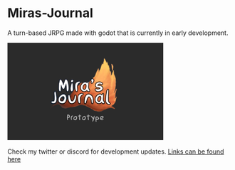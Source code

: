 # Miras-Journal
A turn-based JRPG made with godot that is currently in early development.

<img src="https://github.com/RaiHormo/Miras-Journal/blob/main/art/Branding/splash.png" width="350">

Check my twitter or discord for development updates.
[Links can be found here](https://raidev.carrd.co)
